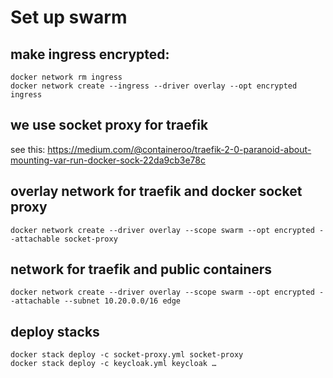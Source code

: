 # Set up swarm

## make ingress encrypted:

```
docker network rm ingress
docker network create --ingress --driver overlay --opt encrypted ingress 
```

## we use socket proxy for traefik 
see this: https://medium.com/@containeroo/traefik-2-0-paranoid-about-mounting-var-run-docker-sock-22da9cb3e78c


## overlay network for traefik and docker socket proxy
```
docker network create --driver overlay --scope swarm --opt encrypted --attachable socket-proxy
```


## network for traefik and public containers
```
docker network create --driver overlay --scope swarm --opt encrypted --attachable --subnet 10.20.0.0/16 edge
```

## deploy stacks
```
docker stack deploy -c socket-proxy.yml socket-proxy
docker stack deploy -c keycloak.yml keycloak …

```
